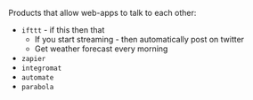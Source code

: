 Products that allow web-apps to talk to each other:
* `ifttt` - if this then that
    * If you start streaming - then automatically post on twitter
    * Get weather forecast every morning
* `zapier`
* `integromat`
* `automate`
* `parabola`
